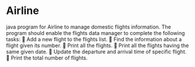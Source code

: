 # Airline
java program for Airline to manage domestic flights information. The program should enable the flights data manager to complete the following tasks:
 Add a new flight to the flights list.
 Find the information about a flight given its number.
 Print all the flights.
 Print all the flights having the same given date.
 Update the departure and arrival time of specific flight.
 Print the total number of flights.
